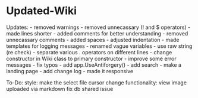 # Updated-Wiki

Updates:
    - removed warnings
    - removed unnecassary (! and $ operators)
    - made lines shorter
    - added comments for better understanding
    - removed unnecassary comments
    - added spaces
    - adjusted indentation
    - made templates for logging messages
    - renamed vague variables
    - use raw string (re check)
    - separate various . operators on different lines
    - change constructor in Wiki class to primary constructor
    - improve some error messages
    - fix typos
    - add app.UseAntiforgery()
    - add search
    - make a landing page
    - add change log
    - made it responsive

To-Do:
    style:
        make the select file cursor change
    functionality:
        view image uploaded via markdown
        fix db shared issue
